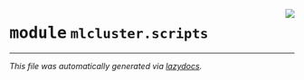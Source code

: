 <!-- markdownlint-disable -->

<a href="https://github.com/khulnasoft/mlcluster/blob/main/src/mlcluster/scripts/__init__.py#L0"><img align="right" style="float:right;" src="https://img.shields.io/badge/-source-cccccc?style=flat-square"></a>

# <kbd>module</kbd> `mlcluster.scripts`








---

_This file was automatically generated via [lazydocs](https://github.com/khulnasoft/lazydocs)._
